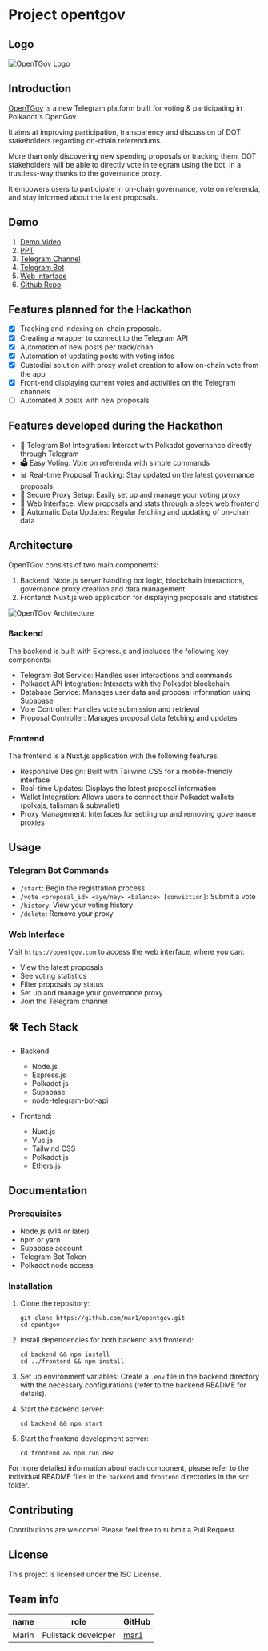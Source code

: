# Project opentgov

## Logo

![OpenTGov Logo](https://opentgov.com/img/logo.png)

## Introduction

[OpenTGov](https://opentgov.com) is a new Telegram platform built for voting & participating in Polkadot's OpenGov.

It aims at improving participation, transparency and discussion of DOT stakeholders regarding on-chain referendums.

More than only discovering new spending proposals or tracking them, DOT stakeholders will be able to directly vote in telegram using the bot, in a trustless-way thanks to the governance proxy.

It empowers users to participate in on-chain governance, vote on referenda, and stay informed about the latest proposals.

## Demo

1. [Demo Video](https://youtu.be/wJlao-N8hS0)
2. [PPT](https://docs.google.com/presentation/d/1FI8S-IR1fqjmPzIvPLbv_OnJ0DNwR4ac-76htlK64Zg/edit?usp=sharing)
3. [Telegram Channel](https://t.me/opentgov)
4. [Telegram Bot](https://t.me/opentgov_bot)
5. [Web Interface](https://opentgov.com)
6. [Github Repo](https://github.com/mar1/opentgov)

## Features planned for the Hackathon

- [x] Tracking and indexing on-chain proposals.
- [x] Creating a wrapper to connect to the Telegram API
- [x] Automation of new posts per track/chan
- [x] Automation of updating posts with voting infos
- [x] Custodial solution with proxy wallet creation to allow on-chain vote from the app
- [x] Front-end displaying current votes and activities on the Telegram channels
- [ ] Automated X posts with new proposals

## Features developed during the Hackathon

- 🤖 Telegram Bot Integration: Interact with Polkadot governance directly through Telegram
- 🗳️ Easy Voting: Vote on referenda with simple commands
- 📊 Real-time Proposal Tracking: Stay updated on the latest governance proposals
- 🔐 Secure Proxy Setup: Easily set up and manage your voting proxy
- 📱 Web Interface: View proposals and stats through a sleek web frontend
- 🔄 Automatic Data Updates: Regular fetching and updating of on-chain data

## Architecture

OpenTGov consists of two main components:

1. Backend: Node.js server handling bot logic, blockchain interactions, governance proxy creation and data management
2. Frontend: Nuxt.js web application for displaying proposals and statistics

![OpenTGov Architecture](https://www.imghost.net/ib/hLV7gC7ybKjXLyW_1729535387.png)

### Backend

The backend is built with Express.js and includes the following key components:

- Telegram Bot Service: Handles user interactions and commands
- Polkadot API Integration: Interacts with the Polkadot blockchain
- Database Service: Manages user data and proposal information using Supabase
- Vote Controller: Handles vote submission and retrieval
- Proposal Controller: Manages proposal data fetching and updates

### Frontend

The frontend is a Nuxt.js application with the following features:

- Responsive Design: Built with Tailwind CSS for a mobile-friendly interface
- Real-time Updates: Displays the latest proposal information
- Wallet Integration: Allows users to connect their Polkadot wallets (polkajs, talisman & subwallet)
- Proxy Management: Interfaces for setting up and removing governance proxies

## Usage

### Telegram Bot Commands

- `/start`: Begin the registration process
- `/vote <proposal_id> <aye/nay> <balance> [conviction]`: Submit a vote
- `/history`: View your voting history
- `/delete`: Remove your proxy

### Web Interface

Visit `https://opentgov.com` to access the web interface, where you can:

- View the latest proposals
- See voting statistics
- Filter proposals by status
- Set up and manage your governance proxy
- Join the Telegram channel

## 🛠️ Tech Stack

- Backend:
  - Node.js
  - Express.js
  - Polkadot.js
  - Supabase
  - node-telegram-bot-api

- Frontend:
  - Nuxt.js
  - Vue.js
  - Tailwind CSS
  - Polkadot.js
  - Ethers.js

## Documentation

### Prerequisites

- Node.js (v14 or later)
- npm or yarn
- Supabase account
- Telegram Bot Token
- Polkadot node access

### Installation

1. Clone the repository:

   ```
   git clone https://github.com/mar1/opentgov.git
   cd opentgov
   ```

2. Install dependencies for both backend and frontend:

   ```
   cd backend && npm install
   cd ../frontend && npm install
   ```

3. Set up environment variables:
   Create a `.env` file in the backend directory with the necessary configurations (refer to the backend README for details).

4. Start the backend server:

   ```
   cd backend && npm start
   ```

5. Start the frontend development server:

   ```
   cd frontend && npm run dev
   ```

For more detailed information about each component, please refer to the individual README files in the `backend` and `frontend` directories in the `src` folder.

## Contributing

Contributions are welcome! Please feel free to submit a Pull Request.

## License

This project is licensed under the ISC License.

## Team info

| name         | role         | GitHub |
| ----------- | ----------- | -----------  |
| Marin  | Fullstack developer  | [mar1](https://github.com/mar1)   |
